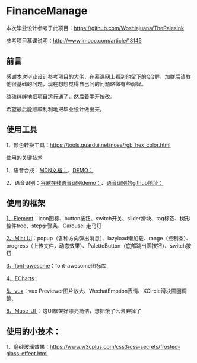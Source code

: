 # FinanceManage

本次毕业设计参考于此项目：https://github.com/Woshiajuana/ThePalesInk

参考项目慕课说明：http://www.imooc.com/article/18145

## 前言

感谢本次毕业设计参考项目的大佬，在慕课网上看到他留下的QQ群，加群后请教他很基础的问题，现在想想觉得自己问的问题略微有些弱智。

磕磕绊绊地把项目运行通了，然后着手开始改。

希望最后能顺顺利利地把毕业设计做出来。

## 使用工具

1、颜色转换工具：https://tools.guardui.net/nose/rgb_hex_color.html

使用的关键技术

1、语音合成：[MDN文档：](https://developer.mozilla.org/zh-CN/docs/Web/API/SpeechSynthesis)、[DEMO：](https://github.com/mdn/web-speech-api/tree/master/speak-easy-synthesis)

2、语音识别：[谷歌在线语音识别demo：](https://www.google.com/intl/en/chrome/demos/speech.html)、[语音识别的github地址：](https://github.com/googlearchive/webplatform-samples)
   


## 使用的框架

[1、Element](http://element-cn.eleme.io/#/zh-CN/component/icon)：icon图标、button按钮、switch开关、slider滑块、tag标签、树形控件tree、step步骤条、Carousel 走马灯

[2、Mint UI](http://mint-ui.github.io/#!/zh-cn)：popup（各种方向弹出消息）、lazyload懒加载、range（控制条）、progress（上传文件，动态效果）、PaletteButton（底部跳出圆按钮）、switch按钮

[3、font-awesome](https://fontawesome.com/how-to-use/js-component-packages)：font-awesome图标库

[4、ECharts](http://echarts.baidu.com/echarts2/doc/doc.html)：

[5、vux](https://doc.vux.li/zh-CN/)：vux Previewer图片放大、WechatEmotion表情、XCircle滑块圆圈调整、

[6、Muse-UI ](http://www.muse-ui.org/#/install)：这UI框架好漂亮简洁，想把饿了么舍弃掉了



## 使用的小技术：

1、磨砂玻璃效果：https://www.w3cplus.com/css3/css-secrets/frosted-glass-effect.html